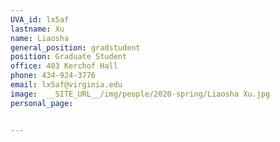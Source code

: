 ```yaml
---
UVA_id: lx5af
lastname: Xu
name: Liaosha
general_position: gradstudent
position: Graduate Student
office: 403 Kerchof Hall
phone: 434-924-3776
email: lx5af@virginia.edu
image:  __SITE_URL__/img/people/2020-spring/Liaosha Xu.jpg
personal_page:


---
```

